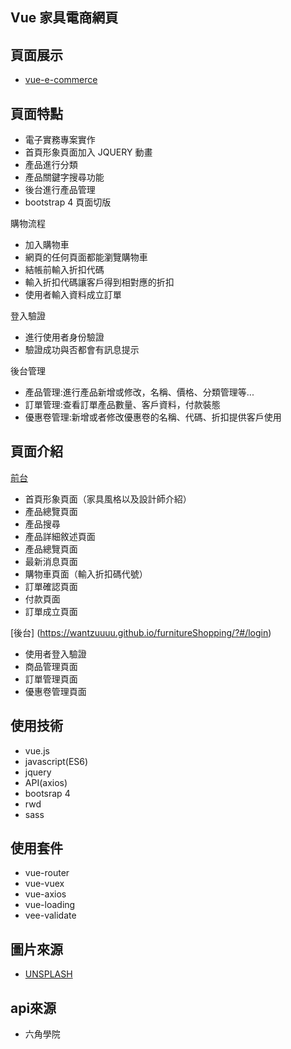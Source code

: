 ## Vue 家具電商網頁
## 頁面展示
* [vue-e-commerce](https://wantzuuuu.github.io/furnitureShopping/#/customer_website/index)
## 頁面特點
* 電子實務專案實作
* 首頁形象頁面加入 JQUERY 動畫
* 產品進行分類
* 產品關鍵字搜尋功能
* 後台進行產品管理
* bootstrap 4 頁面切版

購物流程
  * 加入購物車
  * 網頁的任何頁面都能瀏覽購物車
  * 結帳前輸入折扣代碼
  * 輸入折扣代碼讓客戶得到相對應的折扣
  * 使用者輸入資料成立訂單

登入驗證
  * 進行使用者身份驗證
  * 驗證成功與否都會有訊息提示

後台管理
 * 產品管理:進行產品新增或修改，名稱、價格、分類管理等...
 * 訂單管理:查看訂單產品數量、客戶資料，付款裝態
 * 優惠卷管理:新增或者修改優惠卷的名稱、代碼、折扣提供客戶使用

## 頁面介紹

[前台](https://wantzuuuu.github.io/furnitureShopping/#/customer_website/index)

   * 首頁形象頁面（家具風格以及設計師介紹）
   * 產品總覽頁面
   * 產品搜尋
   * 產品詳細敘述頁面
   * 產品總覽頁面
   * 最新消息頁面
   * 購物車頁面（輸入折扣碼代號）
   * 訂單確認頁面
   * 付款頁面
   * 訂單成立頁面
 
 [後台] (https://wantzuuuu.github.io/furnitureShopping/?#/login)
 
  * 使用者登入驗證
  * 商品管理頁面
  * 訂單管理頁面
  * 優惠卷管理頁面

## 使用技術
  
  * vue.js
  * javascript(ES6)
  * jquery
  * API(axios)
  * bootsrap 4
  * rwd
  * sass
  
## 使用套件
  
  * vue-router
  * vue-vuex
  * vue-axios
  * vue-loading
  * vee-validate

## 圖片來源
  
  * [UNSPLASH](https://unsplash.com "Title")
  
## api來源

  * 六角學院
